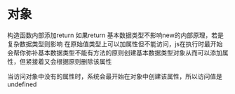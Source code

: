 # 对象
  构造函数内部添加return 如果return 基本数据类型不影响new的内部原理，若是复杂数据类型则影响
  在原始值类型上可以加属性但不能访问，js在执行时最开始会帮你弥补基本数据类型不能有方法的原则创建基本数据类型对象从而可以添加属性，但紧接着又会根据原则删除该属性

  当访问对象中没有的属性时，系统会最开始在对象中创建该属性，所以访问值是undefined